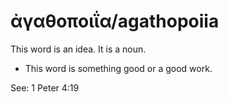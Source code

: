 # ἀγαθοποιΐα/agathopoiia

This word is an idea. It is a noun.

* This word is something good or a good work. 

See: 1 Peter 4:19

